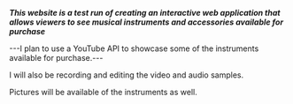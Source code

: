 ***This website is a test run of creating an interactive web application that allows viewers to see musical instruments and accessories available for purchase***

---I plan to use a YouTube API to showcase some of the instruments available for purchase.---

I will also be recording and editing the video and audio samples.

Pictures will be available of the instruments as well. 

